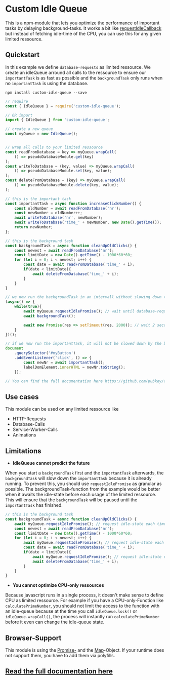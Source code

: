 # Custom Idle Queue

This is a npm-module that lets you optimize the performance of important tasks by delaying background-tasks. It works a bit like [requestIdleCallback](https://developer.mozilla.org/de/docs/Web/API/Window/requestIdleCallback) but instead of fetching idle-time of the CPU, you can use this for any given limited ressource.

## Quickstart

In this example we define `database-requests` as limited ressource. We create an idleQueue arround all calls to the ressource to ensure our `importantTask` is as fast as possible and the `backgroundTask` only runs when no `importantTask` is using the database.

`npm install custom-idle-queue --save`

```javascript
// require
const { IdleQueue } = require('custom-idle-queue');

// OR import
import { IdleQueue } from 'custom-idle-queue';

// create a new queue
const myQueue = new IdleQueue();


// wrap all calls to your limited ressource
const readFromDatabase = key => myQueue.wrapCall(
    () => pseudoDatabaseModule.get(key)
);
const writeToDatabase = (key, value) => myQueue.wrapCall(
    () => pseudoDatabaseModule.set(key, value);
);
const deleteFromDatabase = (key) => myQueue.wrapCall(
    () => pseudoDatabaseModule.delete(key, value);
);

// this is the important task
const importantTask = async function increaseClickNumber() {
    const oldNumber = await readFromDatabase('nr');
    const newNumber = oldNumber++;
    await writeToDatabase('nr', newNumber);
    await writeToDatabase('time_' + newNumber, new Date().getTime());
    return newNumber;
};

// this is the background task
const backgroundTask = async function cleanUpOldClicks() {
    const newest = await readFromDatabase('nr');
    const limitDate = new Date().getTime() - 1000*60*60;
    for (let i = 0; i < newest; i++) {
        const date = await readFromDatabase('time_' + i);
        if(date < limitDate){
            await deleteFromDatabase('time_' + i);
        }
    }
}

// we now run the backgroundTask in an intervall without slowing down the importantTask
(async() => {
    while(true){
        await myQueue.requestIdlePromise(); // wait until database-requests in idle
        await backgroundTask();

        await new Promise(res => setTimeout(res, 2000)); // wait 2 seconds
    }
})();

// if we now run the importantTask, it will not be slowed down by the backgroundTask
document
    .querySelector('#myButton')
    .addEventListener('click', () => {
        const newNr = await importantTask();
        labelDomElement.innerHTML = newNr.toString();
    });

// You can find the full documentation here https://github.com/pubkey/custom-idle-queue/blob/master/docs.md

```

## Use cases
This module can be used on any limited ressource like

- HTTP-Requests
- Database-Calls
- Service-Worker-Calls
- Animations

## Limitations

- **IdleQueue cannot predict the future**

When you start a `backgroundTask` first and the `importantTask` afterwards, the `backgroundTask` will slow down the `importantTask` because it is already running. To prevent this, you should use `requestIdlePromise` as granular as possible. The backgroundTask-function from the example would be better when it awaits the idle-state before each usage of the limited ressource. This will ensure that the `backgroundTask` will be paused until the `importantTask` has finished.

```js
// this is the background task
const backgroundTask = async function cleanUpOldClicks() {
    await myQueue.requestIdlePromise(); // request idle-state each time
    const newest = await readFromDatabase('nr');
    const limitDate = new Date().getTime() - 1000*60*60;
    for (let i = 0; i < newest; i++) {
        await myQueue.requestIdlePromise(); // request idle-state each time
        const date = await readFromDatabase('time_' + i);
        if(date < limitDate){
            await myQueue.requestIdlePromise(); // request idle-state each time
            await deleteFromDatabase('time_' + i);
        }
    }
}
```

- **You cannot optimize CPU-only ressources**

Because javascript runs in a single process, it doesn't make sense to define CPU as limited ressource. For example if you have a CPU-only-Function like `calculatePrimeNumber`, you should not limit the access to the function with an idle-queue because at the time you call `idleQueue.lock()` or `idleQueue.wrapCall()`, the process will instantly run `calculatePrimeNumber` before it even can change the idle-queue state.



## Browser-Support

This module is using the [Promise-](https://developer.mozilla.org/de/docs/Web/JavaScript/Reference/Global_Objects/Promise) and the [Map](https://developer.mozilla.org/de/docs/Web/JavaScript/Reference/Global_Objects/Map)-Object. If your runtime does not support them, you have to add them via polyfills.

## [Read the full documentation here](https://github.com/pubkey/custom-idle-queue/blob/master/docs.md) 
